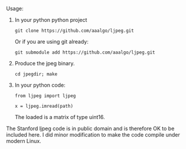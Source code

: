 Usage:

1. In your python python project
	```
	git clone https://github.com/aaalgo/ljpeg.git
	```
	Or if you are using git already:
	```
	git submodule add https://github.com/aaalgo/ljpeg.git
	```
2. Produce the jpeg binary.
	```
	cd jpegdir; make
	```
3. In your python code:
	```
	from ljpeg import ljpeg

	x = ljpeg.imread(path)
	```

	The loaded is a matrix of type uint16.


The Stanford ljpeg code is in public domain and is therefore OK to be
included here.  I did minor modification to make the code compile under
modern Linux.

